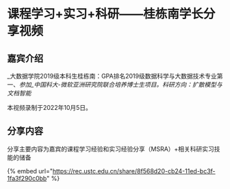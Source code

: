 # 课程学习+实习+科研——桂栋南学长分享视频

## **嘉宾介绍**

_大数据学院2019级本科生桂栋南：GPA排名2019级数据科学与大数据技术专业第一、_参加_中国科大-微软亚洲研究院联合培养博士生项目。科研方向：扩散模型与文档智能_

本视频录制于2022年10月5日。

## 分享内容

分享主要内容为嘉宾的课程学习经验和实习经验分享（MSRA）+相关科研实习技能的储备

{% embed url="https://rec.ustc.edu.cn/share/8f568d20-cb24-11ed-bc3f-1fa3f290c0bb" %}



